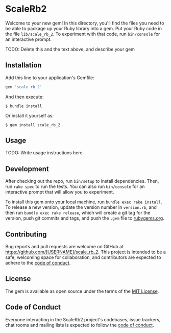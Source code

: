 # ScaleRb2

Welcome to your new gem! In this directory, you'll find the files you need to be able to package up your Ruby library into a gem. Put your Ruby code in the file `lib/scale_rb_2`. To experiment with that code, run `bin/console` for an interactive prompt.

TODO: Delete this and the text above, and describe your gem

## Installation

Add this line to your application's Gemfile:

```ruby
gem 'scale_rb_2'
```

And then execute:

    $ bundle install

Or install it yourself as:

    $ gem install scale_rb_2

## Usage

TODO: Write usage instructions here

## Development

After checking out the repo, run `bin/setup` to install dependencies. Then, run `rake spec` to run the tests. You can also run `bin/console` for an interactive prompt that will allow you to experiment.

To install this gem onto your local machine, run `bundle exec rake install`. To release a new version, update the version number in `version.rb`, and then run `bundle exec rake release`, which will create a git tag for the version, push git commits and tags, and push the `.gem` file to [rubygems.org](https://rubygems.org).

## Contributing

Bug reports and pull requests are welcome on GitHub at https://github.com/[USERNAME]/scale_rb_2. This project is intended to be a safe, welcoming space for collaboration, and contributors are expected to adhere to the [code of conduct](https://github.com/[USERNAME]/scale_rb_2/blob/master/CODE_OF_CONDUCT.md).


## License

The gem is available as open source under the terms of the [MIT License](https://opensource.org/licenses/MIT).

## Code of Conduct

Everyone interacting in the ScaleRb2 project's codebases, issue trackers, chat rooms and mailing lists is expected to follow the [code of conduct](https://github.com/[USERNAME]/scale_rb_2/blob/master/CODE_OF_CONDUCT.md).

